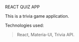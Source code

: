 REACT QUIZ APP

This is a trivia game application.

Technologies used:
> React,
>Materia-UI,
>Trivia API.
